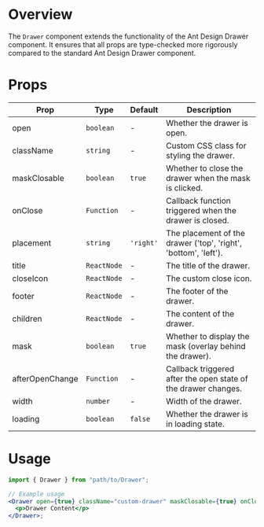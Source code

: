 # Overview

The `Drawer` component extends the functionality of the Ant Design Drawer component. It ensures that all props are type-checked more rigorously compared to the standard Ant Design Drawer component.

# Props

| Prop            | Type        | Default   | Description                                                     |
| --------------- | ----------- | --------- | --------------------------------------------------------------- |
| open            | `boolean`   | -         | Whether the drawer is open.                                     |
| className       | `string`    | -         | Custom CSS class for styling the drawer.                        |
| maskClosable    | `boolean`   | `true`    | Whether to close the drawer when the mask is clicked.           |
| onClose         | `Function`  | -         | Callback function triggered when the drawer is closed.          |
| placement       | `string`    | `'right'` | The placement of the drawer ('top', 'right', 'bottom', 'left'). |
| title           | `ReactNode` | -         | The title of the drawer.                                        |
| closeIcon       | `ReactNode` | -         | The custom close icon.                                          |
| footer          | `ReactNode` | -         | The footer of the drawer.                                       |
| children        | `ReactNode` | -         | The content of the drawer.                                      |
| mask            | `boolean`   | `true`    | Whether to display the mask (overlay behind the drawer).        |
| afterOpenChange | `Function`  | -         | Callback triggered after the open state of the drawer changes.  |
| width           | `number`    | -         | Width of the drawer.                                            |
| loading         | `boolean`   | `false`   | Whether the drawer is in loading state.                         |

# Usage

```jsx
import { Drawer } from "path/to/Drawer";

// Example usage
<Drawer open={true} className="custom-drawer" maskClosable={true} onClose={() => console.log("Drawer closed")} placement="right" title="Drawer Title" closeIcon={<CustomCloseIcon />} footer={<div>Footer Content</div>} width={300} loading={false}>
  <p>Drawer Content</p>
</Drawer>;
```
